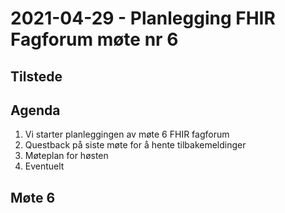 # 2021-04-29 - Planlegging FHIR Fagforum møte nr 6

## Tilstede

## Agenda

1. Vi starter planleggingen av møte 6 FHIR fagforum
1. Questback på siste møte for å hente tilbakemeldinger
1. Møteplan for høsten
1. Eventuelt

## Møte 6
